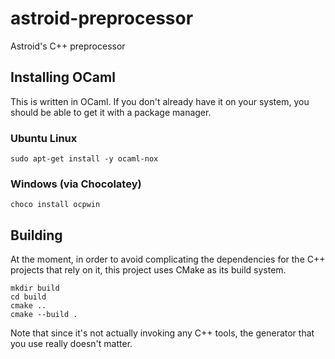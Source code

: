 # astroid-preprocessor

Astroid's C++ preprocessor

## Installing OCaml

This is written in OCaml. If you don't already have it on your system, you
should be able to get it with a package manager.

### Ubuntu Linux

```shell
sudo apt-get install -y ocaml-nox
```

### Windows (via Chocolatey)

```shell
choco install ocpwin
```

## Building

At the moment, in order to avoid complicating the dependencies for the C++
projects that rely on it, this project uses CMake as its build system.

```shell
mkdir build
cd build
cmake ..
cmake --build .
```

Note that since it's not actually invoking any C++ tools, the generator that
you use really doesn't matter.
